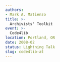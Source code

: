 ```yaml
---
authors:
- Mark A. Matienzo
title: >-
  Archivists' Toolkit
event: >-
  Code4lib
location: Portland, OR
date: 2008-02
status: Lightning Talk
slug: code4lib-at
---
```

